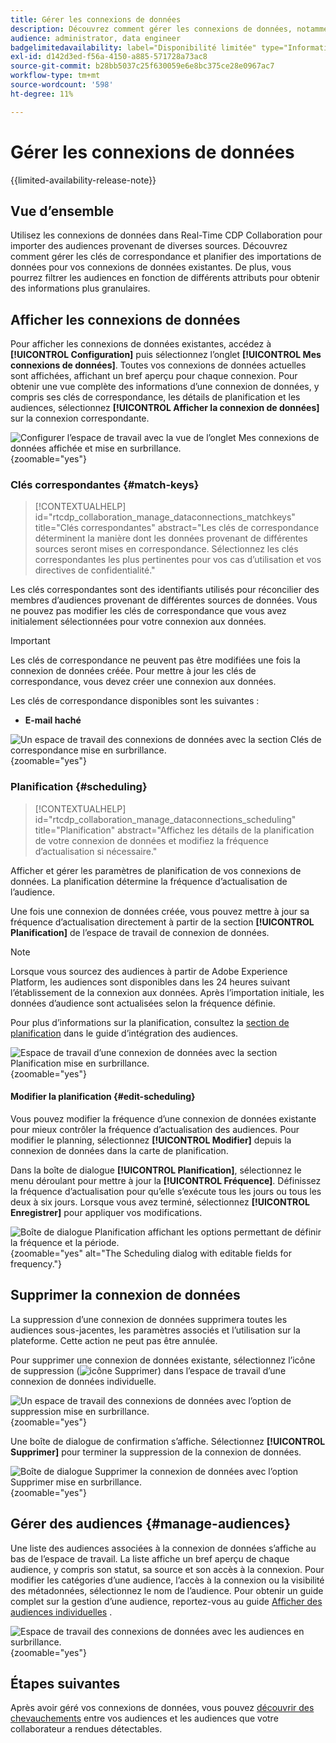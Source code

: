 ```yaml
---
title: Gérer les connexions de données
description: Découvrez comment gérer les connexions de données, notamment les clés de correspondance, la planification, les cas d’utilisation et le filtrage d’audience dans Real-Time CDP Collaboration
audience: administrator, data engineer
badgelimitedavailability: label="Disponibilité limitée" type="Informative" url="https://helpx.adobe.com/fr/legal/product-descriptions/real-time-customer-data-platform-collaboration.html newtab=true"
exl-id: d142d3ed-f56a-4150-a885-571728a73ac8
source-git-commit: b28bb5037c25f630059e6e8bc375ce28e0967ac7
workflow-type: tm+mt
source-wordcount: '598'
ht-degree: 11%

---
```


# Gérer les connexions de données

{{limited-availability-release-note}}

## Vue d’ensemble

Utilisez les connexions de données dans Real-Time CDP Collaboration pour importer des audiences provenant de diverses sources. Découvrez comment gérer les clés de correspondance et planifier des importations de données pour vos connexions de données existantes. De plus, vous pourrez filtrer les audiences en fonction de différents attributs pour obtenir des informations plus granulaires.

## Afficher les connexions de données

Pour afficher les connexions de données existantes, accédez à **[!UICONTROL Configuration]** puis sélectionnez l’onglet **[!UICONTROL Mes connexions de données]**. Toutes vos connexions de données actuelles sont affichées, affichant un bref aperçu pour chaque connexion. Pour obtenir une vue complète des informations d’une connexion de données, y compris ses clés de correspondance, les détails de planification et les audiences, sélectionnez **[!UICONTROL Afficher la connexion de données]** sur la connexion correspondante.

![Configurer l’espace de travail avec la vue de l’onglet Mes connexions de données affichée et mise en surbrillance.](/help/assets/setup/manage-data-connection/my-data-connections.png){zoomable="yes"}

### Clés correspondantes {#match-keys}

>[!CONTEXTUALHELP]
>id="rtcdp_collaboration_manage_dataconnections_matchkeys"
>title="Clés correspondantes"
>abstract="Les clés de correspondance déterminent la manière dont les données provenant de différentes sources seront mises en correspondance. Sélectionnez les clés correspondantes les plus pertinentes pour vos cas d’utilisation et vos directives de confidentialité."

Les clés correspondantes sont des identifiants utilisés pour réconcilier des membres d’audiences provenant de différentes sources de données. Vous ne pouvez pas modifier les clés de correspondance que vous avez initialement sélectionnées pour votre connexion aux données.

>[!IMPORTANT]
> 
>Les clés de correspondance ne peuvent pas être modifiées une fois la connexion de données créée. Pour mettre à jour les clés de correspondance, vous devez créer une connexion aux données.

Les clés de correspondance disponibles sont les suivantes :

- **E-mail haché**

![Un espace de travail des connexions de données avec la section Clés de correspondance mise en surbrillance.](/help/assets/setup/manage-data-connection/view-data-connection-match-keys.png){zoomable="yes"}

### Planification {#scheduling}

>[!CONTEXTUALHELP]
>id="rtcdp_collaboration_manage_dataconnections_scheduling"
>title="Planification"
>abstract="Affichez les détails de la planification de votre connexion de données et modifiez la fréquence d’actualisation si nécessaire."

Afficher et gérer les paramètres de planification de vos connexions de données. La planification détermine la fréquence d’actualisation de l’audience.

Une fois une connexion de données créée, vous pouvez mettre à jour sa fréquence d’actualisation directement à partir de la section **[!UICONTROL Planification]** de l’espace de travail de connexion de données.

>[!NOTE]
>
>Lorsque vous sourcez des audiences à partir de Adobe Experience Platform, les audiences sont disponibles dans les 24 heures suivant l’établissement de la connexion aux données. Après l’importation initiale, les données d’audience sont actualisées selon la fréquence définie.

Pour plus d’informations sur la planification, consultez la [section de planification](/help/guide/setup/onboard-audiences.md#schedule) dans le guide d’intégration des audiences.

![Espace de travail d’une connexion de données avec la section Planification mise en surbrillance.](/help/assets/setup/manage-data-connection/view-data-connection-scheduling.png){zoomable="yes"}

#### Modifier la planification {#edit-scheduling}

Vous pouvez modifier la fréquence d’une connexion de données existante pour mieux contrôler la fréquence d’actualisation des audiences. Pour modifier le planning, sélectionnez **[!UICONTROL Modifier]** depuis la connexion de données dans la carte de planification.

Dans la boîte de dialogue **[!UICONTROL Planification]**, sélectionnez le menu déroulant pour mettre à jour la **[!UICONTROL Fréquence]**. Définissez la fréquence d’actualisation pour qu’elle s’exécute tous les jours ou tous les deux à six jours. Lorsque vous avez terminé, sélectionnez **[!UICONTROL Enregistrer]** pour appliquer vos modifications.

![Boîte de dialogue Planification affichant les options permettant de définir la fréquence et la période.](../../assets/setup/manage-data-connection/scheduling-dialog.png){zoomable="yes" alt="The Scheduling dialog with editable fields for frequency."}

## Supprimer la connexion de données

La suppression d’une connexion de données supprimera toutes les audiences sous-jacentes, les paramètres associés et l’utilisation sur la plateforme. Cette action ne peut pas être annulée.

Pour supprimer une connexion de données existante, sélectionnez l’icône de suppression (![icône Supprimer](/help/assets/common/delete.svg)) dans l’espace de travail d’une connexion de données individuelle.

![Un espace de travail des connexions de données avec l’option de suppression mise en surbrillance.](/help/assets/setup/manage-data-connection/delete-data-connection.png){zoomable="yes"}

Une boîte de dialogue de confirmation s’affiche. Sélectionnez **[!UICONTROL Supprimer]** pour terminer la suppression de la connexion de données.

![Boîte de dialogue Supprimer la connexion de données avec l’option Supprimer mise en surbrillance.](/help/assets/setup/manage-data-connection/delete-data-connection-confirm.png){zoomable="yes"}

## Gérer des audiences {#manage-audiences}

Une liste des audiences associées à la connexion de données s’affiche au bas de l’espace de travail. La liste affiche un bref aperçu de chaque audience, y compris son statut, sa source et son accès à la connexion. Pour modifier les catégories d’une audience, l’accès à la connexion ou la visibilité des métadonnées, sélectionnez le nom de l’audience. Pour obtenir un guide complet sur la gestion d’une audience, reportez-vous au guide [Afficher des audiences individuelles](./onboard-audiences.md#view-individual-audiences) .

![Espace de travail des connexions de données avec les audiences en surbrillance.](/help/assets/setup/manage-data-connection/view-data-connection-manage-audiences.png){zoomable="yes"}

## Étapes suivantes

Après avoir géré vos connexions de données, vous pouvez [découvrir des chevauchements](/help/guide/collaborate/discover.md) entre vos audiences et les audiences que votre collaborateur a rendues détectables.
